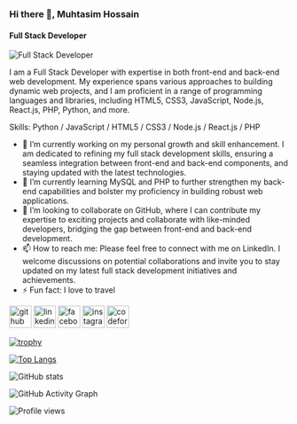 ### Hi there 👋, Muhtasim Hossain
#### Full Stack Developer
![Full Stack Developer](https://media.licdn.com/dms/image/D5616AQE98sQeV5hFlQ/profile-displaybackgroundimage-shrink_350_1400/0/1696331871313?e=1701907200&v=beta&t=WDS40B_HRrb-aYdpCCDuFGuJMwOb-71F8182dhUwGgI)

I am a Full Stack Developer with expertise in both front-end and back-end web development. My experience spans various approaches to building dynamic web projects, and I am proficient in a range of programming languages and libraries, including HTML5, CSS3, JavaScript, Node.js, React.js, PHP, Python, and more.

Skills: Python / JavaScript / HTML5 / CSS3 / Node.js / React.js / PHP

- 🔭 I’m currently working on my personal growth and skill enhancement. I am dedicated to refining my full stack development skills, ensuring a seamless integration between front-end and back-end components, and staying updated with the latest technologies. 
- 🌱 I’m currently learning MySQL and PHP to further strengthen my back-end capabilities and bolster my proficiency in building robust web applications. 
- 👯 I’m looking to collaborate on GitHub, where I can contribute my expertise to exciting projects and collaborate with like-minded developers, bridging the gap between front-end and back-end development. 
- 📫 How to reach me: Please feel free to connect with me on LinkedIn. I welcome discussions on potential collaborations and invite you to stay updated on my latest full stack development initiatives and achievements. 
- ⚡ Fun fact: I love to travel  


[<img src='https://cdn.jsdelivr.net/npm/simple-icons@3.0.1/icons/github.svg' alt='github' height='40'>](https://github.com/https://github.com/muhtasiim)  [<img src='https://cdn.jsdelivr.net/npm/simple-icons@3.0.1/icons/linkedin.svg' alt='linkedin' height='40'>](https://www.linkedin.com/in/https://www.linkedin.com/in/md-muhtasim-hossain-a7ab63227//)  [<img src='https://cdn.jsdelivr.net/npm/simple-icons@3.0.1/icons/facebook.svg' alt='facebook' height='40'>](https://www.facebook.com/https://www.facebook.com/muhtasim.sadid/)  [<img src='https://cdn.jsdelivr.net/npm/simple-icons@3.0.1/icons/instagram.svg' alt='instagram' height='40'>](https://www.instagram.com/https://www.instagram.com/sadid_muhtasim//)  [<img src='https://cdn.jsdelivr.net/npm/simple-icons@3.0.1/icons/codeforces.svg' alt='codeforces' height='40'>](https://codeforces.com/profile/MuhtasimHossain1)  

[![trophy](https://github-profile-trophy.vercel.app/?username=https://github.com/muhtasiim)](https://github.com/ryo-ma/github-profile-trophy)

[![Top Langs](https://github-readme-stats.vercel.app/api/top-langs/?username=https://github.com/muhtasiim)](https://github.com/anuraghazra/github-readme-stats)

![GitHub stats](https://github-readme-stats.vercel.app/api?username=https://github.com/muhtasiim&show_icons=true)  

![GitHub Activity Graph](https://activity-graph.herokuapp.com/graph?username=https://github.com/muhtasiim)  

![Profile views](https://gpvc.arturio.dev/https://github.com/muhtasiim)  
